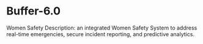 # Buffer-6.0

Women Safety
Description:
an integrated Women Safety System to address real-time emergencies, secure incident reporting, and predictive analytics.


